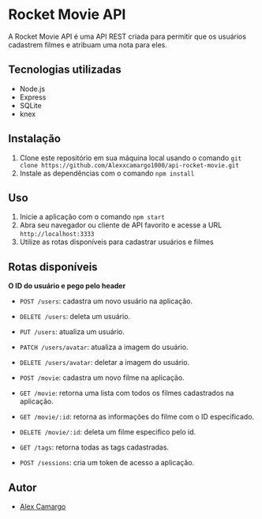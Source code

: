 # Rocket Movie API

A Rocket Movie API é uma API REST criada para permitir que os usuários cadastrem filmes e atribuam uma nota para eles.

## Tecnologias utilizadas

- Node.js
- Express
- SQLite
- knex

## Instalação

1. Clone este repositório em sua máquina local usando o comando `git clone https://github.com/Alexxcamargo1000/api-rocket-movie.git`
2. Instale as dependências com o comando `npm install`

## Uso

1. Inicie a aplicação com o comando `npm start`
2. Abra seu navegador ou cliente de API favorito e acesse a URL `http://localhost:3333`
3. Utilize as rotas disponíveis para cadastrar usuários e filmes

## Rotas disponíveis

  **O ID do usuário e pego pelo header**
- `POST /users`: cadastra um novo usuário na aplicação.
- `DELETE /users`: deleta um usuário.
- `PUT /users`: atualiza um usuário.
- `PATCH /users/avatar`: atualiza a imagem do usuário.
- `DELETE /users/avatar`: deletar a imagem do usuário.

- `POST /movie`: cadastra um novo filme na aplicação.
- `GET /movie`: retorna uma lista com todos os filmes cadastrados na aplicação.
- `GET /movie/:id`: retorna as informações do filme com o ID especificado.
- `DELETE /movie/:id`: deleta um filme especifico pelo id.

- `GET /tags`: retorna todas as tags cadastradas.

- `POST /sessions`: cria um token de acesso a aplicação.



## Autor

- [Alex Camargo](https://www.github.com/alexxcamargo1000)